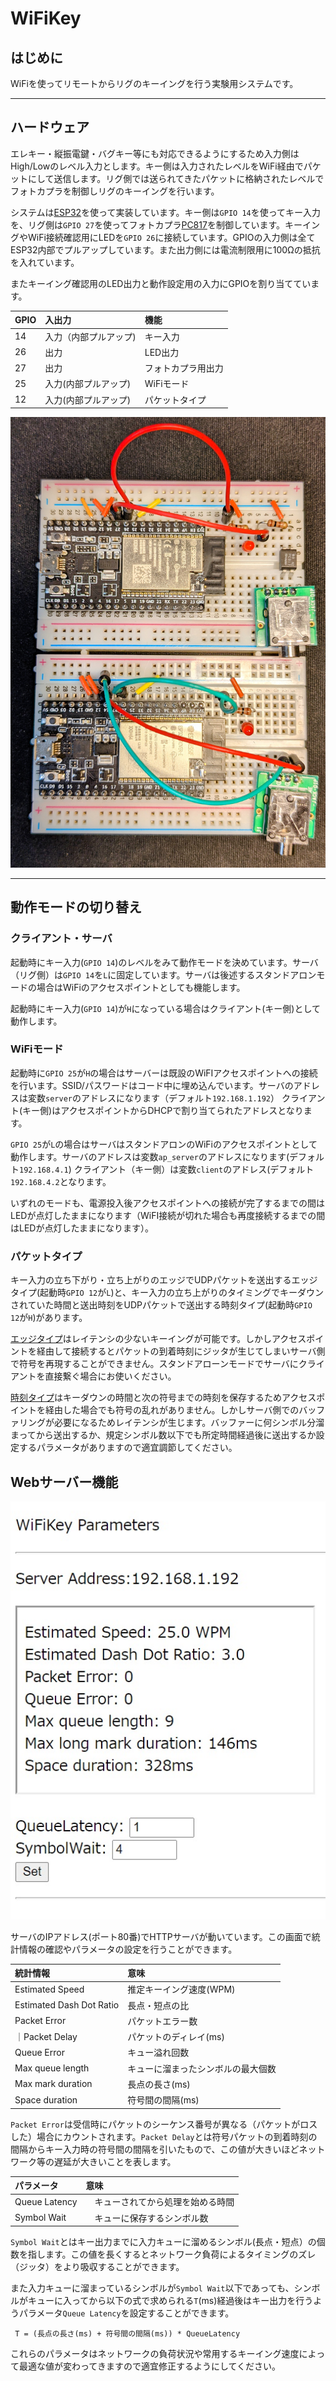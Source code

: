 # WiFiKey
## はじめに
WiFiを使ってリモートからリグのキーイングを行う実験用システムです。
***
## ハードウェア  
エレキー・縦振電鍵・バグキー等にも対応できるようにするため入力側はHigh/Lowのレベル入力とします。キー側は入力されたレベルをWiFi経由でパケットにして送信します。リグ側では送られてきたパケットに格納されたレベルでフォトカプラを制御しリグのキーイングを行います。

システムは[ESP32](https://akizukidenshi.com/catalog/g/gM-15674/)を使って実装しています。キー側は`GPIO 14`を使ってキー入力を、リグ側は`GPIO 27`を使ってフォトカプラ[PC817](https://akizukidenshi.com/catalog/g/gI-13765/)を制御しています。キーイングやWiFi接続確認用にLEDを`GPIO 26`に接続しています。GPIOの入力側は全てESP32内部でプルアップしています。また出力側には電流制限用に100Ωの抵抗を入れています。

またキーイング確認用のLED出力と動作設定用の入力にGPIOを割り当てています。

| GPIO | 入出力 | 機能 |
|:-----|:-------|:-----|
| 14 | 入力（内部プルアップ) | キー入力 |
| 26 | 出力 | LED出力 |
| 27 | 出力 | フォトカプラ用出力|
| 25 | 入力(内部プルアップ) | WiFiモード |
| 12 | 入力(内部プルアップ) | パケットタイプ |


![ボード完成図](images/ESP32.jpg)

***

## 動作モードの切り替え
### クライアント・サーバ
起動時にキー入力(`GPIO 14`)のレベルをみて動作モードを決めています。サーバ（リグ側）は`GPIO 14`を`L`に固定しています。サーバは後述するスタンドアロンモードの場合はWiFiのアクセスポイントとしても機能します。

起動時にキー入力(`GPIO 14`)が`H`になっている場合はクライアント(キー側)として動作します。

### WiFiモード
起動時に`GPIO 25`が`H`の場合はサーバーは既設のWiFIアクセスポイントへの接続を行います。SSID/パスワードはコード中に埋め込んでいます。サーバのアドレスは変数`server`のアドレスになります（デフォルト`192.168.1.192`）
クライアント(キー側)はアクセスポイントからDHCPで割り当てられたアドレスとなります。

`GPIO 25`が`L`の場合はサーバはスタンドアロンのWiFiのアクセスポイントとして動作します。サーバのアドレスは変数`ap_server`のアドレスになります(デフォルト`192.168.4.1`)
クライアント（キー側）は変数`client`のアドレス(デフォルト`192.168.4.2`となります。

いずれのモードも、電源投入後アクセスポイントへの接続が完了するまでの間はLEDが点灯したままになります（WiFI接続が切れた場合も再度接続するまでの間はLEDが点灯したままになります）。

### パケットタイプ
キー入力の立ち下がり・立ち上がりのエッジでUDPパケットを送出するエッジタイプ(起動時`GPIO 12`が`L`)と、キー入力の立ち上がりのタイミングでキーダウンされていた時間と送出時刻をUDPパケットで送出する時刻タイプ(起動時`GPIO 12`が`H`)があります。

[エッジタイプ](https://youtu.be/C8p-kPGs3-I)はレイテンシの少ないキーイングが可能です。しかしアクセスポイントを経由して接続するとパケットの到着時刻にジッタが生じてしまいサーバ側で符号を再現することができません。スタンドアローンモードでサーバにクライアントを直接繋ぐ場合にお使いください。

[時刻タイプ](https://youtu.be/Xg9ygcKnHZg)はキーダウンの時間と次の符号までの時刻を保存するためアクセスポイントを経由した場合でも符号の乱れがありません。しかしサーバ側でのバッファリングが必要になるためレイテンシが生じます。バッファーに何シンボル分溜まってから送出するか、規定シンボル数以下でも所定時間経過後に送出するか設定するパラメータがありますので適宜調節してください。

## Webサーバー機能
![サーバー画面](images/server.jpg)

サーバのIPアドレス(ポート80番)でHTTPサーバが動いています。この画面で統計情報の確認やパラメータの設定を行うことができます。

|統計情報　| 意味 |
|:---------|:--------------|
| Estimated Speed| 推定キーイング速度(WPM) |
| Estimated Dash Dot Ratio| 長点・短点の比 |
| Packet Error | パケットエラー数 |
｜Packet Delay |パケットのディレイ(ms)|
| Queue Error | キュー溢れ回数 |
| Max queue length | キューに溜まったシンボルの最大個数 |
| Max mark duration | 長点の長さ(ms)|
| Space duration | 符号間の間隔(ms)

`Packet Error`は受信時にパケットのシーケンス番号が異なる（パケットがロスした）場合にカウントされます。`Packet Delay`とは符号パケットの到着時刻の間隔からキー入力時の符号間の間隔を引いたもので、この値が大きいほどネットワーク等の遅延が大きいことを表します。

|パラメータ     | 意味            |
|:-------------|:----------------|
| Queue Latency| 　キューされてから処理を始める時間|
| Symbol Wait  |　キューに保存するシンボル数 |

`Symbol Wait`とはキー出力までに入力キューに溜めるシンボル(長点・短点）の個数を指します。この値を長くするとネットワーク負荷によるタイミングのズレ（ジッタ）をより吸収することができます。

また入力キューに溜まっているシンボルが`Symbol Wait`以下であっても、シンボルがキューに入ってから以下の式で求められる`T`(ms)経過後はキー出力を行うようパラメータ`Queue Latency`を設定することができます。
```
 T = (長点の長さ(ms) + 符号間の間隔(ms)) * QueueLatency
```

これらのパラメータはネットワークの負荷状況や常用するキーイング速度によって最適な値が変わってきますので適宜修正するようにしてください。
